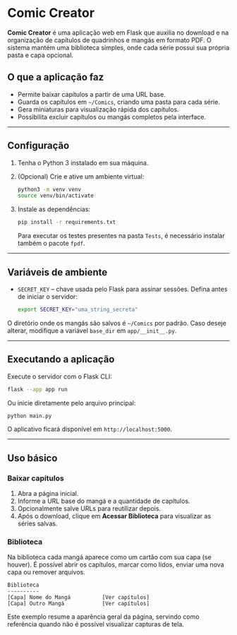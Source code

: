 # Comic Creator

**Comic Creator** é uma aplicação web em Flask que auxilia no download e na organização de capítulos de quadrinhos e mangás em formato PDF. O sistema mantém uma biblioteca simples, onde cada série possui sua própria pasta e capa opcional.

## O que a aplicação faz
- Permite baixar capítulos a partir de uma URL base.
- Guarda os capítulos em `~/Comics`, criando uma pasta para cada série.
- Gera miniaturas para visualização rápida dos capítulos.
- Possibilita excluir capítulos ou mangás completos pela interface.

---

## Configuração

1. Tenha o Python 3 instalado em sua máquina.
2. (Opcional) Crie e ative um ambiente virtual:

   ```bash
   python3 -m venv venv
   source venv/bin/activate
   ```

3. Instale as dependências:

   ```bash
   pip install -r requirements.txt
   ```

   Para executar os testes presentes na pasta `Tests`, é necessário instalar também o pacote `fpdf`.

---

## Variáveis de ambiente

- `SECRET_KEY` – chave usada pelo Flask para assinar sessões. Defina antes de iniciar o servidor:

  ```bash
  export SECRET_KEY="uma_string_secreta"
  ```

O diretório onde os mangás são salvos é `~/Comics` por padrão. Caso deseje alterar, modifique a variável `base_dir` em `app/__init__.py`.

---

## Executando a aplicação

Execute o servidor com o Flask CLI:

```bash
flask --app app run
```

Ou inicie diretamente pelo arquivo principal:

```bash
python main.py
```

O aplicativo ficará disponível em `http://localhost:5000`.

---

## Uso básico

### Baixar capítulos

1. Abra a página inicial.
2. Informe a URL base do mangá e a quantidade de capítulos.
3. Opcionalmente salve URLs para reutilizar depois.
4. Após o download, clique em **Acessar Biblioteca** para visualizar as séries salvas.

### Biblioteca

Na biblioteca cada mangá aparece como um cartão com sua capa (se houver). É possível abrir os capítulos, marcar como lidos, enviar uma nova capa ou remover arquivos.

```
Biblioteca
----------
[Capa] Nome do Mangá          [Ver capítulos]
[Capa] Outro Mangá            [Ver capítulos]
```

Este exemplo resume a aparência geral da página, servindo como referência quando não é possível visualizar capturas de tela.

